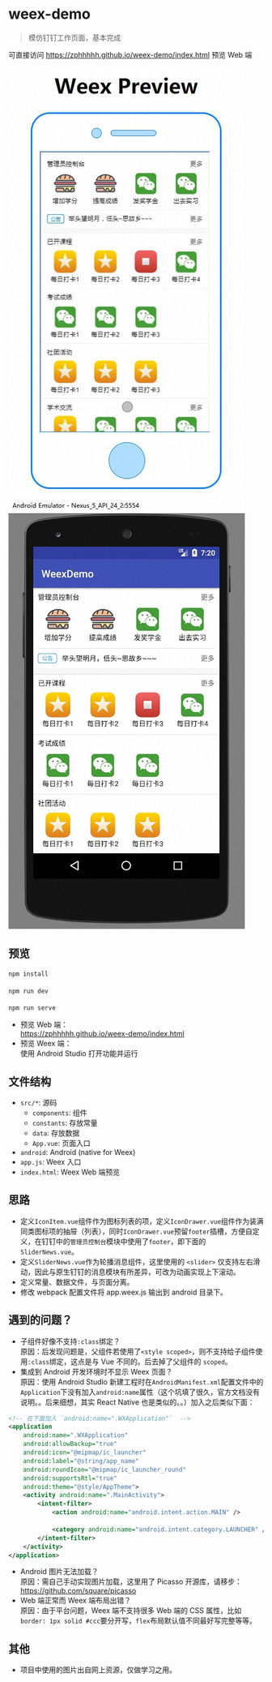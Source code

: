 # weex-demo

> 模仿钉钉工作页面，基本完成

可直接访问 https://zphhhhh.github.io/weex-demo/index.html 预览 Web 端

![app-web-chrome.jpg](./previews/app-web-chrome.jpg) ![app-weex-android.jpg](./previews/app-weex-android.jpg) 

## 预览

```bash
npm install

npm run dev

npm run serve
```

- 预览 Web 端：  
https://zphhhhh.github.io/weex-demo/index.html
- 预览 Weex 端：  
使用 Android Studio 打开功能并运行

## 文件结构

* `src/*`: 源码
    - `components`: 组件
    - `constants`: 存放常量
    - `data`: 存放数据
    - `App.vue`: 页面入口
* `android`: Android (native for Weex)
* `app.js`: Weex 入口
* `index.html`: Weex Web 端预览

## 思路

- 定义`IconItem.vue`组件作为图标列表的项，定义`IconDrawer.vue`组件作为装满同类图标项的抽屉（列表），同时`IconDrawer.vue`预留`footer`插槽，方便自定义，在钉钉中的`管理员控制台`模块中使用了`footer`，即下面的 `SliderNews.vue`。
- 定义`SliderNews.vue`作为轮播消息组件，这里使用的 `<slider>` 仅支持左右滑动，因此与原生钉钉的消息模块有所差异，可改为动画实现上下滚动。
- 定义常量、数据文件，与页面分离。
- 修改 webpack 配置文件将 app.weex.js 输出到 android 目录下。


## 遇到的问题？

- 子组件好像不支持`:class`绑定？  
原因：后发现问题是，父组件若使用了`<style scoped>`，则不支持给子组件使用`:class`绑定，这点是与 Vue 不同的。后去掉了父组件的 `scoped`。
- 集成到 Android 开发环境时不显示 Weex 页面？  
原因：使用 Android Studio 新建工程时在`AndroidManifest.xml`配置文件中的`Application`下没有加入`android:name`属性（这个坑填了很久，官方文档没有说明。。后来细想，其实 React Native 也是类似的。。）加入之后类似下面：
```xml
<!-- 在下面加入 `android:name=".WXApplication"`  -->
<application
    android:name=".WXApplication"
    android:allowBackup="true"
    android:icon="@mipmap/ic_launcher"
    android:label="@string/app_name"
    android:roundIcon="@mipmap/ic_launcher_round"
    android:supportsRtl="true"
    android:theme="@style/AppTheme">
    <activity android:name=".MainActivity">
        <intent-filter>
            <action android:name="android.intent.action.MAIN" />

            <category android:name="android.intent.category.LAUNCHER" />
        </intent-filter>
    </activity>
</application>
```
- Android 图片无法加载？  
原因：需自己手动实现图片加载，这里用了 Picasso 开源库，请移步：https://github.com/square/picasso
- Web 端正常而 Weex 端布局出错？  
原因：由于平台问题，Weex 端不支持很多 Web 端的 CSS 属性，比如`border: 1px solid #ccc`要分开写，`flex`布局默认值不同最好写完整等等。

## 其他
- 项目中使用的图片出自网上资源，仅做学习之用。

